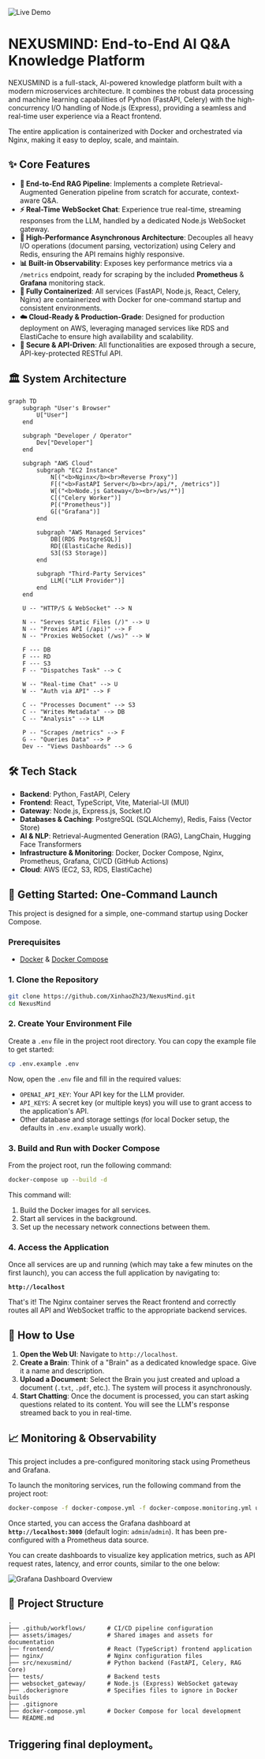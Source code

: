 ![Live Demo](assets/images/live_demo.png)

# NEXUSMIND: End-to-End AI Q&A Knowledge Platform

NEXUSMIND is a full-stack, AI-powered knowledge platform built with a modern microservices architecture. It combines the robust data processing and machine learning capabilities of Python (FastAPI, Celery) with the high-concurrency I/O handling of Node.js (Express), providing a seamless and real-time user experience via a React frontend.

The entire application is containerized with Docker and orchestrated via Nginx, making it easy to deploy, scale, and maintain.

## ✨ Core Features

-   **🧠 End-to-End RAG Pipeline**: Implements a complete Retrieval-Augmented Generation pipeline from scratch for accurate, context-aware Q&A.
-   **⚡️ Real-Time WebSocket Chat**: Experience true real-time, streaming responses from the LLM, handled by a dedicated Node.js WebSocket gateway.
-   **🚀 High-Performance Asynchronous Architecture**: Decouples all heavy I/O operations (document parsing, vectorization) using Celery and Redis, ensuring the API remains highly responsive.
-   **📊 Built-in Observability**: Exposes key performance metrics via a `/metrics` endpoint, ready for scraping by the included **Prometheus** & **Grafana** monitoring stack.
-   **🐳 Fully Containerized**: All services (FastAPI, Node.js, React, Celery, Nginx) are containerized with Docker for one-command startup and consistent environments.
-   **☁️ Cloud-Ready & Production-Grade**: Designed for production deployment on AWS, leveraging managed services like RDS and ElastiCache to ensure high availability and scalability.
-   **🔐 Secure & API-Driven**: All functionalities are exposed through a secure, API-key-protected RESTful API.

## 🏛️ System Architecture

```mermaid
graph TD
    subgraph "User's Browser"
        U["User"]
    end

    subgraph "Developer / Operator"
        Dev["Developer"]
    end

    subgraph "AWS Cloud"
        subgraph "EC2 Instance"
            N[("<b>Nginx</b><br>Reverse Proxy")]
            F[("<b>FastAPI Server</b><br>/api/*, /metrics")]
            W[("<b>Node.js Gateway</b><br>/ws/*")]
            C[("Celery Worker")]
            P[("Prometheus")]
            G[("Grafana")]
        end

        subgraph "AWS Managed Services"
            DB[(RDS PostgreSQL)]
            RD[(ElastiCache Redis)]
            S3[(S3 Storage)]
        end

        subgraph "Third-Party Services"
            LLM[("LLM Provider")]
        end
    end

    U -- "HTTP/S & WebSocket" --> N

    N -- "Serves Static Files (/)" --> U
    N -- "Proxies API (/api)" --> F
    N -- "Proxies WebSocket (/ws)" --> W

    F --- DB
    F --- RD
    F --- S3
    F -- "Dispatches Task" --> C
    
    W -- "Real-time Chat" --> U
    W -- "Auth via API" --> F

    C -- "Processes Document" --> S3
    C -- "Writes Metadata" --> DB
    C -- "Analysis" --> LLM

    P -- "Scrapes /metrics" --> F
    G -- "Queries Data" --> P
    Dev -- "Views Dashboards" --> G
```

## 🛠️ Tech Stack

-   **Backend**: Python, FastAPI, Celery
-   **Frontend**: React, TypeScript, Vite, Material-UI (MUI)
-   **Gateway**: Node.js, Express.js, Socket.IO
-   **Databases & Caching**: PostgreSQL (SQLAlchemy), Redis, Faiss (Vector Store)
-   **AI & NLP**: Retrieval-Augmented Generation (RAG), LangChain, Hugging Face Transformers
-   **Infrastructure & Monitoring**: Docker, Docker Compose, Nginx, Prometheus, Grafana, CI/CD (GitHub Actions)
-   **Cloud**: AWS (EC2, S3, RDS, ElastiCache)

## 🚀 Getting Started: One-Command Launch

This project is designed for a simple, one-command startup using Docker Compose.

### Prerequisites

-   [Docker](https://www.docker.com/) & [Docker Compose](https://docs.docker.com/compose/)

### 1. Clone the Repository

```bash
git clone https://github.com/XinhaoZh23/NexusMind.git
cd NexusMind
```

### 2. Create Your Environment File

Create a `.env` file in the project root directory. You can copy the example file to get started:

```bash
cp .env.example .env
```

Now, open the `.env` file and fill in the required values:
-   `OPENAI_API_KEY`: Your API key for the LLM provider.
-   `API_KEYS`: A secret key (or multiple keys) you will use to grant access to the application's API.
-   Other database and storage settings (for local Docker setup, the defaults in `.env.example` usually work).

### 3. Build and Run with Docker Compose

From the project root, run the following command:

```bash
docker-compose up --build -d
```

This command will:
1.  Build the Docker images for all services.
2.  Start all services in the background.
3.  Set up the necessary network connections between them.

### 4. Access the Application

Once all services are up and running (which may take a few minutes on the first launch), you can access the full application by navigating to:

**`http://localhost`**

That's it! The Nginx container serves the React frontend and correctly routes all API and WebSocket traffic to the appropriate backend services.

## 📖 How to Use

1.  **Open the Web UI**: Navigate to `http://localhost`.
2.  **Create a Brain**: Think of a "Brain" as a dedicated knowledge space. Give it a name and description.
3.  **Upload a Document**: Select the Brain you just created and upload a document (`.txt`, `.pdf`, etc.). The system will process it asynchronously.
4.  **Start Chatting**: Once the document is processed, you can start asking questions related to its content. You will see the LLM's response streamed back to you in real-time.

## 📈 Monitoring & Observability

This project includes a pre-configured monitoring stack using Prometheus and Grafana.

To launch the monitoring services, run the following command from the project root:
```bash
docker-compose -f docker-compose.yml -f docker-compose.monitoring.yml up --build -d
```

Once started, you can access the Grafana dashboard at **`http://localhost:3000`** (default login: `admin`/`admin`). It has been pre-configured with a Prometheus data source.

You can create dashboards to visualize key application metrics, such as API request rates, latency, and error counts, similar to the one below:

![Grafana Dashboard Overview](assets/images/grafana_dashboard_overview.png)


## 📁 Project Structure

```
.
├── .github/workflows/      # CI/CD pipeline configuration
├── assets/images/          # Shared images and assets for documentation
├── frontend/               # React (TypeScript) frontend application
├── nginx/                  # Nginx configuration files
├── src/nexusmind/          # Python backend (FastAPI, Celery, RAG Core)
├── tests/                  # Backend tests
├── websocket_gateway/      # Node.js (Express) WebSocket gateway
├── .dockerignore           # Specifies files to ignore in Docker builds
├── .gitignore
├── docker-compose.yml      # Docker Compose for local development
└── README.md
```

## Triggering final deployment。